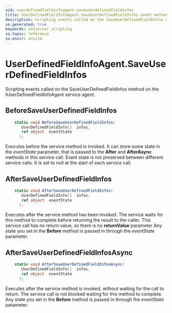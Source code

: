 ```yaml
---
uid: userdefinedfieldinfoagent-saveuserdefinedfieldinfos
title: UserDefinedFieldInfoAgent.SaveUserDefinedFieldInfos event method
description: Scripting events called on the SaveUserDefinedFieldInfos method on the UserDefinedFieldInfoAgent service agent.
so.generated: true
keywords: netserver scripting
so.topic: reference
so.envir: onsite
---
```

# UserDefinedFieldInfoAgent.SaveUserDefinedFieldInfos

Scripting events called on the <see cref='M:IUserDefinedFieldInfoAgent.SaveUserDefinedFieldInfos'>SaveUserDefinedFieldInfos</see> method on the <see cref='IUserDefinedFieldInfoAgent'>IUserDefinedFieldInfoAgent</see>  service agent.

## BeforeSaveUserDefinedFieldInfos
```cs
    static void BeforeSaveUserDefinedFieldInfos(
       UserDefinedFieldInfo[]  infos,
       ref object  eventState
      );
```
Executes before the service method is invoked.
It can store some state in the *eventState* parameter, that is passed to the **After** and **AfterAsync** methods in this service call.
Event state is not preserved between different service calls. It is set to null at the start of each service call.
## AfterSaveUserDefinedFieldInfos
```cs
    static void AfterSaveUserDefinedFieldInfos(
       UserDefinedFieldInfo[]  infos,
       ref object  eventState
      );
```
Executes after the service method has been invoked. The service waits for this method to complete before returning the result to the caller.
This service call has no return value, so there is no **returnValue** parameter
Any state you set in the **Before** method is passed in through the *eventState* parameter.
## AfterSaveUserDefinedFieldInfosAsync
```cs
    static void AfterSaveUserDefinedFieldInfosAsync(
       UserDefinedFieldInfo[]  infos,
       ref object  eventState
      );
```
Executes after the service method is invoked, without waiting for the call to return.
The service call is not blocked waiting for this method to complete.
Any state you set in the **Before** method is passed in through the *eventState* parameter.

